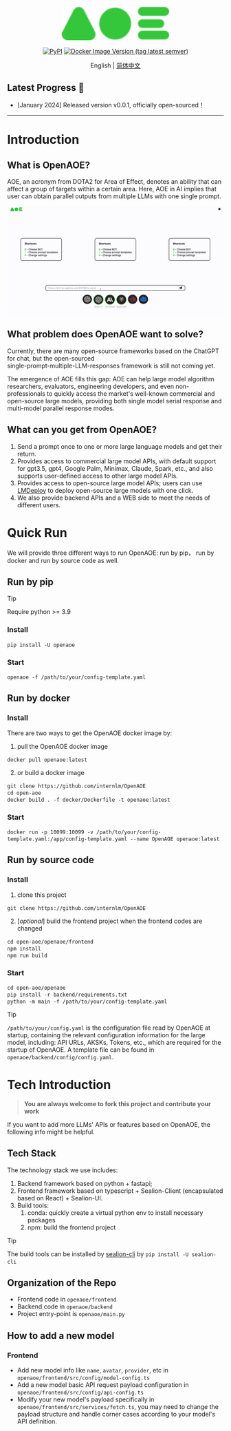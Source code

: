 <div align="center">
  <img src="docs/_static/image/aoe-logo.svg" width="250"/>

[![PyPI](https://img.shields.io/pypi/v/OpenAOE)](https://pypi.org/project/OpenAOE)
[![Docker Image Version (tag latest semver)](https://img.shields.io/docker/v/opensealion/openaoe?label=docker)](https://hub.docker.com/r/opensealion/openaoe?label=docker)



English | [简体中文](docs/README_zh-CN.md)

</div>


## Latest Progress 🎉

- \[January 2024\] Released version v0.0.1, officially open-sourced！
______________________________________________________________________

# Introduction
## What is OpenAOE?
AOE, an acronym from DOTA2 for Area of Effect, denotes an ability that can affect a group of targets within a certain area.
Here, AOE in AI implies that user can obtain parallel outputs from multiple LLMs with one single prompt.

![](docs/_static/gif/aoe-en.gif)


## What problem does OpenAOE want to solve?
Currently, there are many open-source frameworks based on the ChatGPT for chat, but the open-sourced  
single-prompt-multiple-LLM-responses framework is still not coming yet.

The emergence of AOE fills this gap:
AOE can help large model algorithm researchers, evaluators, engineering developers, and even non-professionals to quickly access the market's well-known commercial and open-source large models, providing both single model serial response and multi-model parallel response modes.



## What can you get from OpenAOE?
1. Send a prompt once to one or more large language models and get their return.
2. Provides access to commercial large model APIs, with default support for gpt3.5, gpt4, Google Palm, Minimax, Claude, Spark, etc., and also supports user-defined access to other large model APIs.
3. Provides access to open-source large model APIs; users can use [LMDeploy](https://github.com/InternLM/lmdeploy) to deploy open-source large models with one click.
4. We also provide backend APIs and a WEB side to meet the needs of different users.



# Quick Run
We will provide three different ways to run OpenAOE: run by pip， run by docker and run by source code as well.


## Run by pip 
> [!TIP]
> Require python >= 3.9
### **Install**
```shell
pip install -U openaoe 
```
### **Start**
```shell
openaoe -f /path/to/your/config-template.yaml
```

## Run by docker
### **Install**

There are two ways to get the OpenAOE docker image by:
1. pull the OpenAOE docker image
```shell
docker pull openaoe:latest
```

2. or build a docker image
```shell
git clone https://github.com/internlm/OpenAOE
cd open-aoe
docker build . -f docker/Dockerfile -t openaoe:latest
```

### **Start**
```shell
docker run -p 10099:10099 -v /path/to/your/config-template.yaml:/app/config-template.yaml --name OpenAOE openaoe:latest
```

## Run by source code
### **Install**
1. clone this project
```shell
git clone https://github.com/internlm/OpenAOE
```
2. [_optional_] build the frontend project when the frontend codes are changed
```shell
cd open-aoe/openaoe/frontend
npm install
npm run build
```


### **Start**
```shell
cd open-aoe/openaoe
pip install -r backend/requirements.txt
python -m main -f /path/to/your/config-template.yaml
```


> [!TIP]
> `/path/to/your/config.yaml` is the configuration file read by OpenAOE at startup, 
> containing the relevant configuration information for the large model, 
> including: API URLs, AKSKs, Tokens, etc., which are required for the startup of OpenAOE. 
> A template file can be found in `openaoe/backend/config/config.yaml`.


#  Tech Introduction
> **You are always welcome to fork this project and contribute your work**

If you want to add more LLMs' APIs or features based on OpenAOE, the following info might be helpful.

## Tech Stack
The technology stack we use includes:

1. Backend framework based on python + fastapi;
2. Frontend framework based on typescript + Sealion-Client (encapsulated based on React) + Sealion-UI.
3. Build tools:
   1. conda: quickly create a virtual python env to install necessary packages
   2. npm: build the frontend project

> [!TIP]
> The build tools can be installed by [sealion-cli](https://github.com/opensealion/sealion-cli) by `pip install -U sealion-cli`

## Organization of the Repo
- Frontend code in `openaoe/frontend`
- Backend code in `openaoe/backend`
- Project entry-point is `openaoe/main.py`

## How to add a new model
### Frontend
- Add new model info like `name`, `avatar`, `provider`, etc in `openaoe/frontend/src/config/model-config.ts`
- Add a new model basic API request payload configuration in `openaoe/frontend/src/config/api-config.ts`
- Modify your new model's payload specifically in `openaoe/frontend/src/services/fetch.ts`, you may need to change the payload structure and handle corner cases according to your model's API definition.
